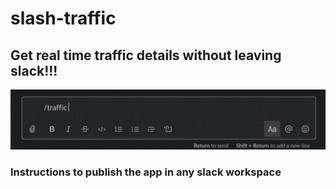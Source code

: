 # slash-traffic

## Get real time traffic details without leaving slack!!!

![demo](demo/animated.gif)

### Instructions to publish the app in any slack workspace
